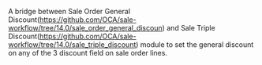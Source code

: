 A bridge between Sale Order General
Discount(<https://github.com/OCA/sale-workflow/tree/14.0/sale_order_general_discoun>)
and Sale Triple
Discount(<https://github.com/OCA/sale-workflow/tree/14.0/sale_triple_discount>)
module to set the general discount on any of the 3 discount field on
sale order lines.
